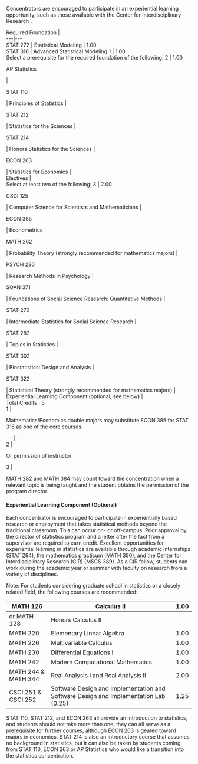   
  
Concentrators are encouraged to participate in an experiential learning opportunity, such as those available with the  Center for Interdisciplinary Research  .

Required Foundation  |  
---|---  
STAT 272  |  Statistical Modeling  |  1.00  
STAT 316  |  Advanced Statistical Modeling  1  |  1.00  
Select a prerequisite for the required foundation of the following:  2  |  1.00  
  
AP Statistics

|  
  
STAT 110

|  Principles of Statistics  |  
  
STAT 212

|  Statistics for the Sciences  |  
  
STAT 214

|  Honors Statistics for the Sciences  |  
  
ECON 263

|  Statistics for Economics  |  
Electives  |  
Select at least two of the following:  3  |  2.00  
  
CSCI 125

|  Computer Science for Scientists and Mathematicians  |  
  
ECON 385

|  Econometrics  |  
  
MATH 262

|  Probability Theory (strongly recommended for mathematics majors)  |  
  
PSYCH 230

|  Research Methods in Psychology  |  
  
SOAN 371

|  Foundations of Social Science Research: Quantitative Methods  |  
  
STAT 270

|  Intermediate Statistics for Social Science Research  |  
  
STAT 282

|  Topics in Statistics  |  
  
STAT 302

|  Biostatistics: Design and Analysis  |  
  
STAT 322

|  Statistical Theory (strongly recommended for mathematics majors)  |  
Experiential Learning Component (optional, see below)  |  
Total Credits  |  5  
1  |

Mathematics/Economics double majors may substitute ECON 385 for STAT 316 as one of the core courses.  
  
---|---  
2  |

Or permission of instructor  
  
3  |

MATH 282 and MATH 384 may count toward the concentration when a relevant topic is being taught and the student obtains the permission of the program director.  
  
####  Experiential Learning Component (Optional)

Each concentrator is encouraged to participate in experientially based research or employment that takes statistical methods beyond the traditional classroom. This can occur on- or off-campus. Prior approval by the director of statistics program and a letter after the fact from a supervisor are required to earn credit. Excellent opportunities for experiential learning in statistics are available through academic internships (STAT 294), the mathematics practicum (MATH 390), and the Center for Interdisciplinary Research (CIR) (MSCS 389). As a CIR fellow, students can work during the academic year or summer with faculty on research from a variety of disciplines.

Note: For students considering graduate school in statistics or a closely related field, the following courses are recommended:

MATH 126  |  Calculus II  |  1.00  
---|---|---  
or MATH 128  |  Honors Calculus II  
MATH 220  |  Elementary Linear Algebra  |  1.00  
MATH 226  |  Multivariable Calculus  |  1.00  
MATH 230  |  Differential Equations I  |  1.00  
MATH 242  |  Modern Computational Mathematics  |  1.00  
MATH 244 & MATH 344  |  Real Analysis I and Real Analysis II  |  2.00  
CSCI 251 & CSCI 252  |  Software Design and Implementation and Software Design and Implementation Lab (0.25)  |  1.25  
  
STAT 110, STAT 212, and ECON 263 all provide an introduction to statistics, and students should not take more than one; they can all serve as a prerequisite for further courses, although ECON 263 is geared toward majors in economics. STAT 214 is also an introductory course that assumes no background in statistics, but it can also be taken by students coming from STAT 110, ECON 263 or AP Statistics who would like a transition into the statistics concentration.

